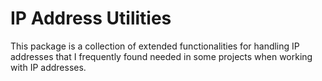 # IP Address Utilities
This package is a collection of extended functionalities for handling IP addresses that I frequently found needed in some projects when working with IP addresses.
